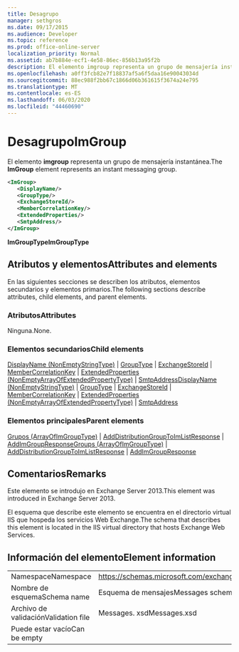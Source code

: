```yaml
---
title: Desagrupo
manager: sethgros
ms.date: 09/17/2015
ms.audience: Developer
ms.topic: reference
ms.prod: office-online-server
localization_priority: Normal
ms.assetid: ab7b884e-ecf1-4e58-86ec-856b13a95f2b
description: El elemento imgroup representa un grupo de mensajería instantánea.
ms.openlocfilehash: a0ff3fcb82e7f18837af5a6f5daa16e90043034d
ms.sourcegitcommit: 88ec988f2bb67c1866d06b361615f3674a24e795
ms.translationtype: MT
ms.contentlocale: es-ES
ms.lasthandoff: 06/03/2020
ms.locfileid: "44460690"
---
```

# <a name="imgroup"></a><span data-ttu-id="1df52-103">Desagrupo</span><span class="sxs-lookup"><span data-stu-id="1df52-103">ImGroup</span></span>

<span data-ttu-id="1df52-104">El elemento **imgroup** representa un grupo de mensajería instantánea.</span><span class="sxs-lookup"><span data-stu-id="1df52-104">The **ImGroup** element represents an instant messaging group.</span></span> 
  
```XML
<ImGroup>
   <DisplayName/>
   <GroupType/>
   <ExchangeStoreId/>
   <MemberCorrelationKey/>
   <ExtendedProperties/>
   <SmtpAddress/>
</ImGroup>
```

 <span data-ttu-id="1df52-105">**ImGroupType**</span><span class="sxs-lookup"><span data-stu-id="1df52-105">**ImGroupType**</span></span>
## <a name="attributes-and-elements"></a><span data-ttu-id="1df52-106">Atributos y elementos</span><span class="sxs-lookup"><span data-stu-id="1df52-106">Attributes and elements</span></span>

<span data-ttu-id="1df52-107">En las siguientes secciones se describen los atributos, elementos secundarios y elementos primarios.</span><span class="sxs-lookup"><span data-stu-id="1df52-107">The following sections describe attributes, child elements, and parent elements.</span></span>
  
### <a name="attributes"></a><span data-ttu-id="1df52-108">Atributos</span><span class="sxs-lookup"><span data-stu-id="1df52-108">Attributes</span></span>

<span data-ttu-id="1df52-109">Ninguna.</span><span class="sxs-lookup"><span data-stu-id="1df52-109">None.</span></span>
  
### <a name="child-elements"></a><span data-ttu-id="1df52-110">Elementos secundarios</span><span class="sxs-lookup"><span data-stu-id="1df52-110">Child elements</span></span>

<span data-ttu-id="1df52-111">[DisplayName (NonEmptyStringType)](displayname-nonemptystringtype.md)  |  [GroupType](grouptype.md)  |  [ExchangeStoreId](exchangestoreid.md)  |  [MemberCorrelationKey](membercorrelationkey.md)  |  [ExtendedProperties (NonEmptyArrayOfExtendedPropertyType)](extendedproperties-nonemptyarrayofextendedpropertytype.md)  |  [SmtpAddress](smtpaddress.md)</span><span class="sxs-lookup"><span data-stu-id="1df52-111">[DisplayName (NonEmptyStringType)](displayname-nonemptystringtype.md) | [GroupType](grouptype.md) | [ExchangeStoreId](exchangestoreid.md) | [MemberCorrelationKey](membercorrelationkey.md) | [ExtendedProperties (NonEmptyArrayOfExtendedPropertyType)](extendedproperties-nonemptyarrayofextendedpropertytype.md) | [SmtpAddress](smtpaddress.md)</span></span>
  
### <a name="parent-elements"></a><span data-ttu-id="1df52-112">Elementos principales</span><span class="sxs-lookup"><span data-stu-id="1df52-112">Parent elements</span></span>

<span data-ttu-id="1df52-113">[Grupos (ArrayOfImGroupType)](groups-arrayofimgrouptype.md)  |  [AddDistributionGroupToImListResponse](adddistributiongrouptoimlistresponse.md)  |  [AddImGroupResponse](addimgroupresponse.md)</span><span class="sxs-lookup"><span data-stu-id="1df52-113">[Groups (ArrayOfImGroupType)](groups-arrayofimgrouptype.md) | [AddDistributionGroupToImListResponse](adddistributiongrouptoimlistresponse.md) | [AddImGroupResponse](addimgroupresponse.md)</span></span>
  
## <a name="remarks"></a><span data-ttu-id="1df52-114">Comentarios</span><span class="sxs-lookup"><span data-stu-id="1df52-114">Remarks</span></span>

<span data-ttu-id="1df52-115">Este elemento se introdujo en Exchange Server 2013.</span><span class="sxs-lookup"><span data-stu-id="1df52-115">This element was introduced in Exchange Server 2013.</span></span>
  
<span data-ttu-id="1df52-116">El esquema que describe este elemento se encuentra en el directorio virtual IIS que hospeda los servicios Web Exchange.</span><span class="sxs-lookup"><span data-stu-id="1df52-116">The schema that describes this element is located in the IIS virtual directory that hosts Exchange Web Services.</span></span>
  
## <a name="element-information"></a><span data-ttu-id="1df52-117">Información del elemento</span><span class="sxs-lookup"><span data-stu-id="1df52-117">Element information</span></span>

|||
|:-----|:-----|
|<span data-ttu-id="1df52-118">Namespace</span><span class="sxs-lookup"><span data-stu-id="1df52-118">Namespace</span></span>  <br/> |https://schemas.microsoft.com/exchange/services/2006/messages  <br/> |
|<span data-ttu-id="1df52-119">Nombre de esquema</span><span class="sxs-lookup"><span data-stu-id="1df52-119">Schema name</span></span>  <br/> |<span data-ttu-id="1df52-120">Esquema de mensajes</span><span class="sxs-lookup"><span data-stu-id="1df52-120">Messages schema</span></span>  <br/> |
|<span data-ttu-id="1df52-121">Archivo de validación</span><span class="sxs-lookup"><span data-stu-id="1df52-121">Validation file</span></span>  <br/> |<span data-ttu-id="1df52-122">Messages. xsd</span><span class="sxs-lookup"><span data-stu-id="1df52-122">Messages.xsd</span></span>  <br/> |
|<span data-ttu-id="1df52-123">Puede estar vacío</span><span class="sxs-lookup"><span data-stu-id="1df52-123">Can be empty</span></span>  <br/> ||
   

